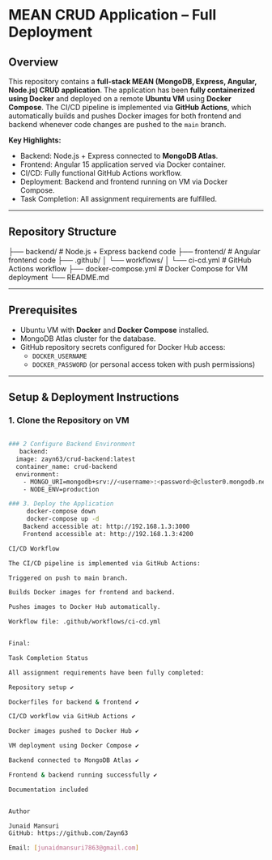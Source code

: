 # MEAN CRUD Application – Full Deployment

## Overview

This repository contains a **full-stack MEAN (MongoDB, Express, Angular, Node.js) CRUD application**. The application has been **fully containerized using Docker** and deployed on a remote **Ubuntu VM** using **Docker Compose**. The CI/CD pipeline is implemented via **GitHub Actions**, which automatically builds and pushes Docker images for both frontend and backend whenever code changes are pushed to the `main` branch.  

**Key Highlights:**

- Backend: Node.js + Express connected to **MongoDB Atlas**.  
- Frontend: Angular 15 application served via Docker container.  
- CI/CD: Fully functional GitHub Actions workflow.  
- Deployment: Backend and frontend running on VM via Docker Compose.  
- Task Completion: All assignment requirements are fulfilled.

---

## Repository Structure

├── backend/ # Node.js + Express backend code
├── frontend/ # Angular frontend code
├── .github/
│ └── workflows/
│ └── ci-cd.yml # GitHub Actions workflow
├── docker-compose.yml # Docker Compose for VM deployment
└── README.md


---

## Prerequisites

- Ubuntu VM with **Docker** and **Docker Compose** installed.  
- MongoDB Atlas cluster for the database.  
- GitHub repository secrets configured for Docker Hub access:  
  - `DOCKER_USERNAME`  
  - `DOCKER_PASSWORD` (or personal access token with push permissions)  

---

## Setup & Deployment Instructions

### 1. Clone the Repository on VM
```bash git clone https://github.com/Zayn63/dd-mean-crud-task.git cd dd-mean-crud-task

### 2 Configure Backend Environment
   backend:
  image: zayn63/crud-backend:latest
  container_name: crud-backend
  environment:
    - MONGO_URI=mongodb+srv://<username>:<password>@cluster0.mongodb.net/mydb?retryWrites=true&w=majority
    - NODE_ENV=production

### 3. Deploy the Application
     docker-compose down
     docker-compose up -d
    Backend accessible at: http://192.168.1.3:3000
    Frontend accessible at: http://192.168.1.3:4200

CI/CD Workflow

The CI/CD pipeline is implemented via GitHub Actions:

Triggered on push to main branch.

Builds Docker images for frontend and backend.

Pushes images to Docker Hub automatically.

Workflow file: .github/workflows/ci-cd.yml


Final:

Task Completion Status

All assignment requirements have been fully completed:

Repository setup ✔️

Dockerfiles for backend & frontend ✔️

CI/CD workflow via GitHub Actions ✔️

Docker images pushed to Docker Hub ✔️

VM deployment using Docker Compose ✔️

Backend connected to MongoDB Atlas ✔️

Frontend & backend running successfully ✔️

Documentation included


Author

Junaid Mansuri
GitHub: https://github.com/Zayn63

Email: [junaidmansuri7863@gmail.com]